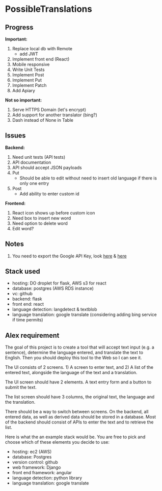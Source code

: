 # PossibleTranslations

## Progress
**Important:**
1. Replace local db with Remote
    * add JWT
2. Implement front end (React)
3. Mobile responsive
4. Write Unit Tests
5. Implement Post
6. Implement Put
7. Implement Patch
8. Add Apiary

**Not so important:**
1. Serve HTTPS Domain (let's encrypt)
2. Add support for another translator (bing?)
3. Dash instead of None in Table

## Issues
**Backend:**
1. Need unit tests (API tests)
2. API documentation
3. API should accept JSON payloads
4. Put
    * Should be able to edit without need to insert old language if there is only one entry
5. Post
    * Add ability to enter custom id

**Frontend:**
1. React icon shows up before custom icon
2. Need box to insert new word
3. Need option to delete word
4. Edit word?

## Notes
1. You need to export the Google API Key, look [here](https://stackoverflow.com/questions/35159967/setting-google-application-credentials-for-bigquery-python-cli) & [here](https://stackoverflow.com/questions/39843252/pycharm-set-environment-variable-for-google-service-account-key-json-credentia)


## Stack used
* hosting: DO droplet for flask, AWS s3 for react
* database: postgres (AWS RDS instance)
* vc: github
* backend: flask
* front end: react
* language detection: langdetect & textblob
* language translation: google translate (considering adding bing service if time permits)


## Alex requirement
The goal of this project is to create a tool that will accept text input (e.g. a sentence), determine the language entered, and translate the text to English. Then you should deploy this tool to the Web so I can see it.

The UI consists of 2 screens. 1) A screen to enter text, and 2) A list of the entered text, alongside the language of the text and a translation.

The UI screen should have 2 elements. A text entry form and a button to submit the text.

The list screen should have 3 columns, the original text, the language and the translation.

There should be a way to switch between screens.
On the backend, all entered data, as well as derived data should be stored in a database. Most of the backend should consist of APIs to enter the text and to retrieve the list.

Here is what the an example stack would be. You are free to pick and choose which of these elements you decide to use:

* hosting: ec2 (AWS)
* database: Postgres
* version control: github
* web framework: Django
* front end framework: angular
* language detection: python library
* language translation: google translate
